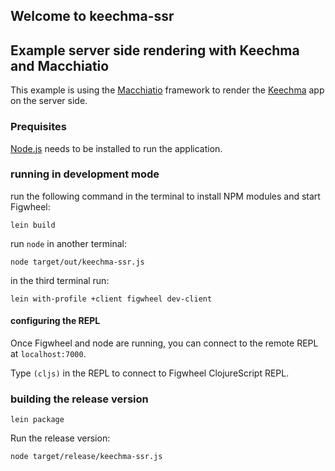 ## Welcome to keechma-ssr

## Example server side rendering with Keechma and Macchiatio

This example is using the [Macchiatio](https://github.com/macchiato-framework) framework to render the [Keechma](https://github.com/keechma/) app on the server side.

### Prequisites

[Node.js](https://nodejs.org/en/) needs to be installed to run the application.

### running in development mode

run the following command in the terminal to install NPM modules and start Figwheel:

```
lein build
```

run `node` in another terminal:

```
node target/out/keechma-ssr.js
```

in the third terminal run:

```
lein with-profile +client figwheel dev-client
```

#### configuring the REPL

Once Figwheel and node are running, you can connect to the remote REPL at `localhost:7000`.

Type `(cljs)` in the REPL to connect to Figwheel ClojureScript REPL.


### building the release version

```
lein package
```

Run the release version:

```
node target/release/keechma-ssr.js
```

